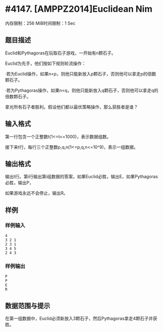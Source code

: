 # #4147. [AMPPZ2014]Euclidean Nim

内存限制：256 MiB时间限制：1 Sec

## 题目描述

Euclid和Pythagoras在玩取石子游戏，一开始有n颗石子。

Euclid为先手，他们按如下规则轮流操作：

&middot;若为Euclid操作，如果n<p，则他只能新放入p颗石子，否则他可以拿走p的倍数颗石子。

&middot;若为Pythagoras操作，如果n<q，则他只能新放入q颗石子，否则他可以拿走q的倍数颗石子。

拿光所有石子者胜利。假设他们都以最优策略操作，那么获胜者是谁？

## 输入格式

第一行包含一个正整数t(1<=t<=1000)，表示数据组数。

接下来t行，每行三个正整数p,q,n(1<=p,q,n<=10^9)，表示一组数据。

## 输出格式

输出t行。第i行输出第i组数据的答案，如果Euclid必胜，输出E，如果Pythagoras必胜，输出P，

如果游戏永远不会停止，输出R。

## 样例

### 样例输入

    
    4
    3 2 1
    2 3 1
    3 4 5
    2 4 3
    
    
    

### 样例输出

    
    P
    P
    E
    R
    

## 数据范围与提示

在第一组数据中，Euclid必须新放入3颗石子，然后Pythagoras拿走4颗石子并获胜。
